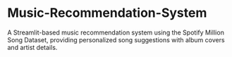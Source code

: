 # Music-Recommendation-System
A Streamlit-based music  recommendation system using the Spotify Million Song Dataset, providing personalized song suggestions with album covers and artist details.
